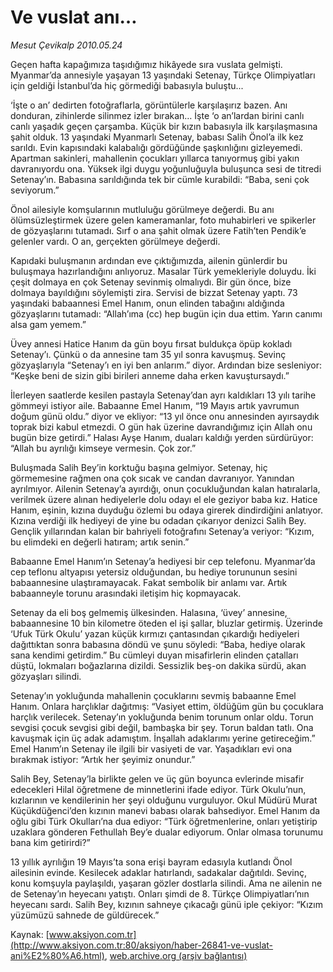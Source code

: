 # Ve vuslat anı…

*Mesut Çevikalp 2010.05.24*

<font class="agenda2NewsSpot">
 Geçen hafta kapağımıza taşıdığımız hikâyede sıra vuslata gelmişti. Myanmar’da annesiyle yaşayan 13 yaşındaki Setenay, Türkçe Olimpiyatları için geldiği İstanbul’da hiç görmediği babasıyla  buluştu...
</font>
<font class="newsDetail">
 <p class="MsoNormal">
  ‘İşte o an’ dedirten fotoğraflarla, görüntülerle karşılaşırız bazen. Anı donduran, zihinlerde silinmez izler bırakan… İşte ‘o an’lardan birini canlı canlı yaşadık geçen çarşamba. Küçük bir kızın babasıyla ilk karşılaşmasına şahit olduk. 13 yaşındaki Myanmarlı Setenay, babası Salih Önol’a ilk kez sarıldı. Evin kapısındaki kalabalığı gördüğünde şaşkınlığını gizleyemedi. Apartman sakinleri, mahallenin çocukları yıllarca tanıyormuş gibi yakın davranıyordu ona. Yüksek ilgi duygu yoğunluğuyla buluşunca sesi de titredi Setenay’ın. Babasına sarıldığında tek bir cümle kurabildi: “Baba, seni çok seviyorum.”
 </p>
 <p class="MsoNormal">
  Önol ailesiyle komşularının mutluluğu görülmeye değerdi. Bu anı ölümsüzleştirmek üzere gelen kameramanlar, foto muhabirleri ve spikerler de gözyaşlarını tutamadı. Sırf o ana şahit olmak üzere Fatih’ten Pendik’e gelenler vardı. O an, gerçekten görülmeye değerdi.
 </p>
 <p class="MsoNormal">
  Kapıdaki buluşmanın ardından eve çıktığımızda, ailenin günlerdir bu buluşmaya hazırlandığını anlıyoruz. Masalar Türk yemekleriyle doluydu. İki çeşit dolmaya en çok Setenay sevinmiş olmalıydı. Bir gün önce, bize dolmaya bayıldığını söylemişti zira. Servisi de bizzat Setenay yaptı. 73 yaşındaki babaannesi Emel Hanım, onun elinden tabağını aldığında gözyaşlarını tutamadı: “Allah’ıma (cc) hep bugün için dua ettim. Yarın canımı alsa gam yemem.”
 </p>
 <p class="MsoNormal">
  Üvey annesi Hatice Hanım da gün boyu fırsat buldukça öpüp kokladı Setenay’ı. Çünkü o da annesine tam 35 yıl sonra kavuşmuş. Sevinç gözyaşlarıyla “Setenay’ı en iyi ben anlarım.” diyor. Ardından bize sesleniyor: “Keşke beni de sizin gibi birileri anneme daha erken kavuştursaydı.”
 </p>
 <p class="MsoNormal">
  İlerleyen saatlerde kesilen pastayla Setenay’dan ayrı kaldıkları 13 yılı tarihe gömmeyi istiyor aile. Babaanne Emel Hanım, “19 Mayıs artık yavrumun doğum günü oldu.” diyor ve ekliyor: “13 yıl önce onu annesinden ayırsaydık toprak bizi kabul etmezdi. O gün hak üzerine davrandığımız için Allah onu bugün bize getirdi.” Halası Ayşe Hanım, duaları kaldığı yerden sürdürüyor: “Allah bu ayrılığı kimseye vermesin. Çok zor.”
 </p>
 <p class="MsoNormal">
  Buluşmada Salih Bey’in korktuğu başına gelmiyor. Setenay, hiç görmemesine
  <span>
  </span>
  rağmen ona çok sıcak ve candan davranıyor. Yanından ayrılmıyor. Ailenin Setenay’a ayırdığı, onun çocukluğundan kalan hatıralarla, verilmek üzere alınan hediyelerle dolu odayı el ele geziyor baba kız. Hatice Hanım, eşinin, kızına duyduğu özlemi bu odaya girerek dindirdiğini anlatıyor. Kızına verdiği ilk hediyeyi de yine bu odadan çıkarıyor denizci Salih Bey. Gençlik yıllarından kalan bir bahriyeli fotoğrafını Setenay’a veriyor: “Kızım, bu elimdeki en değerli hatıram; artık senin.”
 </p>
 <p class="MsoNormal">
  Babaanne Emel Hanım’ın Setenay’a hediyesi bir cep telefonu. Myanmar’da cep teflonu altyapısı yetersiz olduğundan, bu hediye torununun sesini babaannesine ulaştıramayacak. Fakat sembolik bir anlamı var. Artık babaanneyle torunu arasındaki iletişim hiç kopmayacak.
 </p>
 <p class="MsoNormal">
  Setenay da eli boş gelmemiş ülkesinden. Halasına, ‘üvey’ annesine, babaannesine 10 bin kilometre öteden el işi şallar, bluzlar getirmiş. Üzerinde ‘Ufuk Türk Okulu’ yazan küçük kırmızı çantasından çıkardığı hediyeleri dağıttıktan sonra babasına döndü ve şunu söyledi: “Baba, hediye olarak sana kendimi getirdim.” Bu cümleyi duyan misafirlerin elinden çatalları düştü, lokmaları boğazlarına dizildi. Sessizlik beş-on dakika sürdü, akan gözyaşları silindi.
 </p>
 <p class="MsoNormal">
  Setenay’ın yokluğunda mahallenin çocuklarını sevmiş babaanne Emel Hanım. Onlara harçlıklar dağıtmış: “Vasiyet ettim, öldüğüm gün bu çocuklara harçlık verilecek. Setenay’ın yokluğunda benim torunum onlar oldu. Torun sevgisi çocuk sevgisi gibi değil, bambaşka bir şey. Torun baldan tatlı. Ona kavuşmak için üç adak adamıştım. İnşallah adaklarımı yerine getireceğim.” Emel Hanım’ın Setenay ile ilgili bir vasiyeti de var. Yaşadıkları evi ona bırakmak istiyor: “Artık her şeyimiz onundur.”
 </p>
 <p class="MsoNormal">
  Salih Bey, Setenay’la birlikte gelen ve üç gün boyunca evlerinde misafir edecekleri Hilal öğretmene de minnetlerini ifade ediyor. Türk Okulu’nun, kızlarının ve kendilerinin her şeyi olduğunu vurguluyor. Okul Müdürü Murat Küçükdüğenci’den kızının manevi babası olarak bahsediyor. Emel Hanım da oğlu gibi Türk Okulları’na dua ediyor: “Türk öğretmenlerine, onları yetiştirip uzaklara gönderen Fethullah Bey’e dualar ediyorum. Onlar olmasa torunumu bana kim getirirdi?”
  <span>
  </span>
 </p>
 <p class="MsoNormal">
  13 yıllık ayrılığın 19 Mayıs’ta sona erişi bayram edasıyla kutlandı Önol ailesinin evinde. Kesilecek adaklar hatırlandı, sadakalar dağıtıldı. Sevinç, konu komşuyla paylaşıldı, yaşaran gözler dostlarla silindi. Ama ne ailenin ne de Setenay’ın heyecanı yatıştı. Onları şimdi de 8. Türkçe Olimpiyatları’nın heyecanı sardı. Salih Bey, kızının sahneye çıkacağı günü iple çekiyor: “Kızım yüzümüzü sahnede de güldürecek.”
 </p>
 <p>
 </p>
</font>

Kaynak: [www.aksiyon.com.tr](http://www.aksiyon.com.tr:80/aksiyon/haber-26841-ve-vuslat-ani%E2%80%A6.html), [web.archive.org (arşiv bağlantısı)](http://web.archive.org/web/20100531131637/http://www.aksiyon.com.tr:80/aksiyon/haber-26841-ve-vuslat-ani%E2%80%A6.html)
